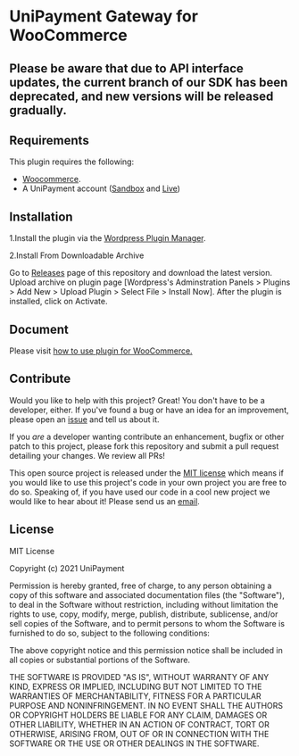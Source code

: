 # UniPayment Gateway for WooCommerce

## Please be aware that due to API interface updates, the current branch of our SDK has been deprecated, and new versions will be released gradually.

## Requirements
This plugin requires the following:
* [Woocommerce](https://wordpress.org/plugins/woocommerce/).
* A UniPayment account ([Sandbox](http://sandbox-console.unipayment.io) and [Live](http://console.unipayment.io))

## Installation
1.Install the plugin via the [Wordpress Plugin Manager](https://wordpress.org/plugins/unipayment-gateway-for-woocommerce/#installation).

2.Install From Downloadable Archive

Go to [Releases](https://github.com/UniCryptoLab/Plugin.WooCommerce/releases/) page of this repository and download the latest version. 
Upload archive on plugin page [Wordpress's Adminstration Panels > Plugins > Add New > Upload Plugin > Select File > Install Now]. 
After the plugin is installed, click on Activate.

## Document
Please visit [how to use plugin for WooCommerce.](https://www.unipayment.io/en/docs/woocommerce-plugin/)

## Contribute

Would you like to help with this project?  Great!  You don't have to be a developer, either.  If you've found a bug or have an idea for an improvement, please open an [issue](https://github.com/UniCryptoLab/Plugin.WooCommerce/issues) and tell us about it.

If you *are* a developer wanting contribute an enhancement, bugfix or other patch to this project, please fork this repository and submit a pull request detailing your changes.  We review all PRs!

This open source project is released under the [MIT license](http://opensource.org/licenses/MIT) which means if you would like to use this project's code in your own project you are free to do so. Speaking of, if you have used our code in a cool new project we would like to hear about it!  Please send us an [email](mailto:admin@unipayment.io).


## License

MIT License

Copyright (c) 2021 UniPayment

Permission is hereby granted, free of charge, to any person obtaining a copy
of this software and associated documentation files (the "Software"), to deal
in the Software without restriction, including without limitation the rights
to use, copy, modify, merge, publish, distribute, sublicense, and/or sell
copies of the Software, and to permit persons to whom the Software is
furnished to do so, subject to the following conditions:

The above copyright notice and this permission notice shall be included in all
copies or substantial portions of the Software.

THE SOFTWARE IS PROVIDED "AS IS", WITHOUT WARRANTY OF ANY KIND, EXPRESS OR
IMPLIED, INCLUDING BUT NOT LIMITED TO THE WARRANTIES OF MERCHANTABILITY,
FITNESS FOR A PARTICULAR PURPOSE AND NONINFRINGEMENT. IN NO EVENT SHALL THE
AUTHORS OR COPYRIGHT HOLDERS BE LIABLE FOR ANY CLAIM, DAMAGES OR OTHER
LIABILITY, WHETHER IN AN ACTION OF CONTRACT, TORT OR OTHERWISE, ARISING FROM,
OUT OF OR IN CONNECTION WITH THE SOFTWARE OR THE USE OR OTHER DEALINGS IN THE
SOFTWARE.